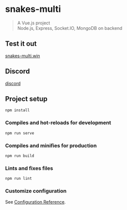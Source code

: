 # snakes-multi

> A Vue.js project <br />
> Node.js, Express, Socket.IO, MongoDB on backend

## Test it out
[snakes-multi.win](http://www.snakes-multi.win "snakes-multi.win")


## Discord
[discord](https://discord.gg/qPxRMFt "discord")

## Project setup
```
npm install
```

### Compiles and hot-reloads for development
```
npm run serve
```

### Compiles and minifies for production
```
npm run build
```

### Lints and fixes files
```
npm run lint
```

### Customize configuration
See [Configuration Reference](https://cli.vuejs.org/config/).



